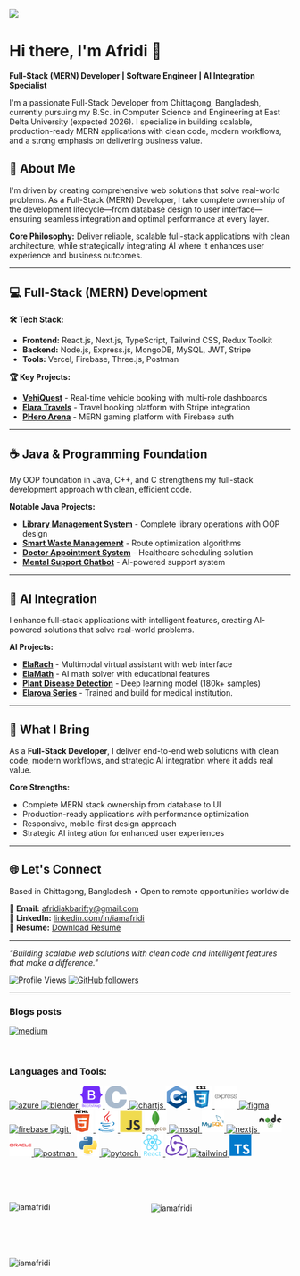 
![](https://media.licdn.com/dms/image/D5616AQHdgMUpnQRyqg/profile-displaybackgroundimage-shrink_350_1400/0/1703801929693?e=1709164800&v=beta&t=fwtRDudJk_UdqrdJBr-rVPKKS-h3nXLWggbHwODLZzI)
# Hi there, I'm Afridi  👋

**Full-Stack (MERN) Developer | Software Engineer | AI Integration Specialist**

I'm a passionate Full-Stack Developer from Chittagong, Bangladesh, currently pursuing my B.Sc. in Computer Science and Engineering at East Delta University (expected 2026). I specialize in building scalable, production-ready MERN applications with clean code, modern workflows, and a strong emphasis on delivering business value.

## 🚀 About Me

I'm driven by creating comprehensive web solutions that solve real-world problems. As a Full-Stack (MERN) Developer, I take complete ownership of the development lifecycle—from database design to user interface—ensuring seamless integration and optimal performance at every layer.

**Core Philosophy:** Deliver reliable, scalable full-stack applications with clean architecture, while strategically integrating AI where it enhances user experience and business outcomes.

---

## 💻 Full-Stack (MERN) Development

**🛠️ Tech Stack:**
- **Frontend:** React.js, Next.js, TypeScript, Tailwind CSS, Redux Toolkit
- **Backend:** Node.js, Express.js, MongoDB, MySQL, JWT, Stripe
- **Tools:** Vercel, Firebase, Three.js, Postman

**🏆 Key Projects:**
- **[VehiQuest](https://vehi-quest-171.web.app/)** - Real-time vehicle booking with multi-role dashboards
- **[Elara Travels](https://elara-travels.web.app/)** - Travel booking platform with Stripe integration  
- **[PHero Arena](https://phero-arena.netlify.app/)** - MERN gaming platform with Firebase auth

---

## ☕ Java & Programming Foundation

My OOP foundation in Java, C++, and C strengthens my full-stack development approach with clean, efficient code.

**Notable Java Projects:**
- **[Library Management System](https://github.com/iamafridi/project10.mp4)** - Complete library operations with OOP design
- **[Smart Waste Management](https://github.com/iamafridi/Smart-Waste-Management-System)** - Route optimization algorithms
- **[Doctor Appointment System](https://github.com/iamafridi/Doctor-Appointment)** - Healthcare scheduling solution
- **[Mental Support Chatbot](https://github.com/iamafridi/Mental-Support-AI-Chatbot)** - AI-powered support system

---

## 🤖 AI Integration

I enhance full-stack applications with intelligent features, creating AI-powered solutions that solve real-world problems.

**AI Projects:**
- **[ElaRach](https://github.com/iamafridi/elaRech)** - Multimodal virtual assistant with web interface
- **[ElaMath](https://github.com/iamafridi/elaMath)** - AI math solver with educational features
- **[Plant Disease Detection](https://github.com/iamafridi/E-Plant-Plant-Disease-Recognition-Using-Deep-Learning)** - Deep learning model (180k+ samples)
- **[Elarova Series](https://github.com/iamafridi/elarova-2.0)** - Trained and build for medical institution.

---

## 🎯 What I Bring

As a **Full-Stack Developer**, I deliver end-to-end web solutions with clean code, modern workflows, and strategic AI integration where it adds real value.

**Core Strengths:**
- Complete MERN stack ownership from database to UI
- Production-ready applications with performance optimization
- Responsive, mobile-first design approach
- Strategic AI integration for enhanced user experiences

---

## 🌐 Let's Connect

Based in Chittagong, Bangladesh • Open to remote opportunities worldwide

**📧 Email:** afridiakbarifty@gmail.com  
**💼 LinkedIn:** [linkedin.com/in/iamafridi](https://www.linkedin.com/in/iamafridi)  
**📄 Resume:** [Download Resume](https://your-domain.com/assets/Afridi-Akbar-Ifty-Resume.pdf)

---

*"Building scalable web solutions with clean code and intelligent features that make a difference."*

![Profile Views](https://komarev.com/ghpvc/?username=iamafridi&color=blue)
[![GitHub followers](https://img.shields.io/github/followers/iamafridi?style=social)](https://github.com/iamafridi)
<hr/>

### Blogs posts
<!-- BLOG-POST-LIST:START -->
 [<img src='https://cdn.jsdelivr.net/npm/simple-icons@3.0.1/icons/medium.svg' alt='medium' height='40'>](https://iamafridi.medium.com/)  

<!-- BLOG-POST-LIST:END -->

<br /> 
<h3 align="left">Languages and Tools:</h3>
<p align="left"> <a href="https://azure.microsoft.com/en-in/" target="_blank" rel="noreferrer"> <img src="https://www.vectorlogo.zone/logos/microsoft_azure/microsoft_azure-icon.svg" alt="azure" width="40" height="40"/> </a> <a href="https://www.blender.org/" target="_blank" rel="noreferrer"> <img src="https://download.blender.org/branding/community/blender_community_badge_white.svg" alt="blender" width="40" height="40"/> </a> <a href="https://getbootstrap.com" target="_blank" rel="noreferrer"> <img src="https://raw.githubusercontent.com/devicons/devicon/master/icons/bootstrap/bootstrap-plain-wordmark.svg" alt="bootstrap" width="40" height="40"/> </a> <a href="https://www.cprogramming.com/" target="_blank" rel="noreferrer"> <img src="https://raw.githubusercontent.com/devicons/devicon/master/icons/c/c-original.svg" alt="c" width="40" height="40"/> </a> <a href="https://www.chartjs.org" target="_blank" rel="noreferrer"> <img src="https://www.chartjs.org/media/logo-title.svg" alt="chartjs" width="40" height="40"/> </a> <a href="https://www.w3schools.com/cpp/" target="_blank" rel="noreferrer"> <img src="https://raw.githubusercontent.com/devicons/devicon/master/icons/cplusplus/cplusplus-original.svg" alt="cplusplus" width="40" height="40"/> </a> <a href="https://www.w3schools.com/css/" target="_blank" rel="noreferrer"> <img src="https://raw.githubusercontent.com/devicons/devicon/master/icons/css3/css3-original-wordmark.svg" alt="css3" width="40" height="40"/> </a> <a href="https://expressjs.com" target="_blank" rel="noreferrer"> <img src="https://raw.githubusercontent.com/devicons/devicon/master/icons/express/express-original-wordmark.svg" alt="express" width="40" height="40"/> </a> <a href="https://www.figma.com/" target="_blank" rel="noreferrer"> <img src="https://www.vectorlogo.zone/logos/figma/figma-icon.svg" alt="figma" width="40" height="40"/> </a> <a href="https://firebase.google.com/" target="_blank" rel="noreferrer"> <img src="https://www.vectorlogo.zone/logos/firebase/firebase-icon.svg" alt="firebase" width="40" height="40"/> </a> <a href="https://git-scm.com/" target="_blank" rel="noreferrer"> <img src="https://www.vectorlogo.zone/logos/git-scm/git-scm-icon.svg" alt="git" width="40" height="40"/> </a> <a href="https://www.w3.org/html/" target="_blank" rel="noreferrer"> <img src="https://raw.githubusercontent.com/devicons/devicon/master/icons/html5/html5-original-wordmark.svg" alt="html5" width="40" height="40"/> </a> <a href="https://www.java.com" target="_blank" rel="noreferrer"> <img src="https://raw.githubusercontent.com/devicons/devicon/master/icons/java/java-original.svg" alt="java" width="40" height="40"/> </a> <a href="https://developer.mozilla.org/en-US/docs/Web/JavaScript" target="_blank" rel="noreferrer"> <img src="https://raw.githubusercontent.com/devicons/devicon/master/icons/javascript/javascript-original.svg" alt="javascript" width="40" height="40"/> </a> <a href="https://www.mongodb.com/" target="_blank" rel="noreferrer"> <img src="https://raw.githubusercontent.com/devicons/devicon/master/icons/mongodb/mongodb-original-wordmark.svg" alt="mongodb" width="40" height="40"/> </a> <a href="https://www.microsoft.com/en-us/sql-server" target="_blank" rel="noreferrer"> <img src="https://www.svgrepo.com/show/303229/microsoft-sql-server-logo.svg" alt="mssql" width="40" height="40"/> </a> <a href="https://www.mysql.com/" target="_blank" rel="noreferrer"> <img src="https://raw.githubusercontent.com/devicons/devicon/master/icons/mysql/mysql-original-wordmark.svg" alt="mysql" width="40" height="40"/> </a> <a href="https://nextjs.org/" target="_blank" rel="noreferrer"> <img src="https://cdn.worldvectorlogo.com/logos/nextjs-2.svg" alt="nextjs" width="40" height="40"/> </a> <a href="https://nodejs.org" target="_blank" rel="noreferrer"> <img src="https://raw.githubusercontent.com/devicons/devicon/master/icons/nodejs/nodejs-original-wordmark.svg" alt="nodejs" width="40" height="40"/> </a> <a href="https://www.oracle.com/" target="_blank" rel="noreferrer"> <img src="https://raw.githubusercontent.com/devicons/devicon/master/icons/oracle/oracle-original.svg" alt="oracle" width="40" height="40"/> </a> <a href="https://postman.com" target="_blank" rel="noreferrer"> <img src="https://www.vectorlogo.zone/logos/getpostman/getpostman-icon.svg" alt="postman" width="40" height="40"/> </a> <a href="https://www.python.org" target="_blank" rel="noreferrer"> <img src="https://raw.githubusercontent.com/devicons/devicon/master/icons/python/python-original.svg" alt="python" width="40" height="40"/> </a> <a href="https://pytorch.org/" target="_blank" rel="noreferrer"> <img src="https://www.vectorlogo.zone/logos/pytorch/pytorch-icon.svg" alt="pytorch" width="40" height="40"/> </a> <a href="https://reactjs.org/" target="_blank" rel="noreferrer"> <img src="https://raw.githubusercontent.com/devicons/devicon/master/icons/react/react-original-wordmark.svg" alt="react" width="40" height="40"/> </a> <a href="https://redux.js.org" target="_blank" rel="noreferrer"> <img src="https://raw.githubusercontent.com/devicons/devicon/master/icons/redux/redux-original.svg" alt="redux" width="40" height="40"/> </a> <a href="https://tailwindcss.com/" target="_blank" rel="noreferrer"> <img src="https://www.vectorlogo.zone/logos/tailwindcss/tailwindcss-icon.svg" alt="tailwind" width="40" height="40"/> </a> <a href="https://www.typescriptlang.org/" target="_blank" rel="noreferrer"> <img src="https://raw.githubusercontent.com/devicons/devicon/master/icons/typescript/typescript-original.svg" alt="typescript" width="40" height="40"/> </a> </p>

<br /> 
<br /> 
<br /> 
  
<div align="center">
  <p><img align="left" src="https://github-readme-stats.vercel.app/api/top-langs?username=iamafridi&show_icons=true&locale=en&layout=compact" alt="iamafridi" /></p>

<p>&nbsp;<img align="center" src="https://github-readme-stats.vercel.app/api?username=iamafridi&show_icons=true&locale=en" alt="iamafridi" /></p>

</div>
<br /> 
<br /> 
<br />

<p><img align="center" src="https://github-readme-streak-stats.herokuapp.com/?user=iamafridi&" alt="iamafridi" /></p>

